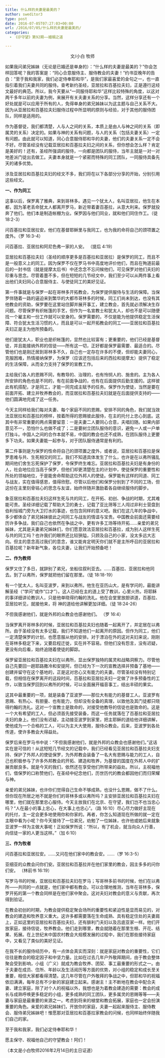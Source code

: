 ```yaml
---
title: 什么样的夫妻是最美的？
author: sweditor3
type: post
date: 2016-07-05T07:27:03+00:00
url: /2016/07/05/什么样的夫妻是最美的/
categories:
  - 《＠守望》第92期——婚姻之道

---
```

<p style="text-align: center;">
  文/小白 牧师<!--more-->
</p>

如果我问弟兄姊妹（无论是已婚还是单身的）：“什么样的夫妻是最美的？”你会怎样回答呢？我的答案是：“同心合意服侍主、服侍教会的夫妻！”约书亚晚年的告白：“至于我和我家，我们必定侍奉耶和华”，是我们家最喜爱的金句之一，也一直指引着我们夫妻共同的服侍。查考新约圣经，亚居拉和百基拉夫妇，正是遵行这经文最好的典范。所以，我今天要从“一同服侍耶和华”这样比较特殊的角度，以这对两千多年以前的夫妻为例，来展开有关夫妻关系的分享。当然，这样分享还有一个好处就是可以应用于所有的人，免得单身的弟兄姊妹以为这主题与自己关系不大。因为从亚居拉和百基拉夫妇服侍过程中所显明的原则与经验，对于其他的服侍团队，同样是适用的。

作为基督徒，我们都清楚，人与人之间的关系，本质上是由人与神之间的关系（即属灵的关系）决定的。如果与神的关系有问题，与人的关系（包括夫妻关系）一定有问题。由此就可以知道，同心合意服侍耶和华的夫妻，他们的夫妻关系一定不会不好。尽管圣经没有记载亚居拉和百基拉夫妇之间的关系，但你想会怎么样？肯定是美好的！还有，圣经所强调的服侍，一向都是团队的服侍，当年主就是一对一对地差派门徒出去做工。夫妻本身就是一个紧密而特殊的同工团队，一同服侍具备先天的诸多优势。

涉及亚居拉和百基拉夫妇的经文不多，我们将在以下各部分分享的开始，分别引用这些经文。

**一、作为同工**

这事以后，保罗离了雅典，来到哥林多。遇见一个犹太人，名叫亚居拉，他生在本都，因为革老丢命犹太人都离开罗马，新近带着妻百基拉，从意大利来。保罗就投奔了他们。他们本是制造帐棚为业。保罗因与他们同业，就和他们同住作工。（徒 18:2-3）
  
问百基拉和亚居拉安。他们在基督耶稣里与我同工，也为我的命将自己的颈项置之度外。（罗 16:3-4）

问百基拉、亚居拉和阿尼色弗一家的人安。 （提后 4:19）

亚居拉和百基拉夫妇（圣经的顺序更多是百基拉和亚居拉）是保罗的同工，而且不是一般意义上的同工。因为保罗不仅在罗马书中高度地评价他们，而且在殉道前最后的一封书信（就是提摩太后书）中还念念不忘问候他们，可见保罗对他们夫妇的珍重与思念。尽管着墨不多，但在短短的几节经文中，我们至少可以从两件事上看出他们夫妇同心合意服侍主、与使徒同工的美好见证。

第一件事就是与保罗一起在哥林多开拓教会，为保罗提供服侍与生活的保障。当保罗伴随着一路的逼迫来到繁华的大都市哥林多的时候，同工们尚未到达，也没有其他教会的资助，保罗要在这里站住脚并展开事工，建立教会，首先就必须解决生存问题。尽管保罗有织帐篷的手艺，但作为一名宣教士和犹太人，却也不是可以随便找一个雇主和一份工作就可以安身的。保罗需要的，不仅是能为他提供稳定生活保障、符合犹太生活习惯的人，而且是可以一起开拓教会的同工——亚居拉和百基拉夫妇正是主为他所预备的。

他们是犹太人，职业也是织帐篷的，显然也比较富有；更重要的，他们已经是基督徒，并且能接纳外邦的信徒——所有这一切，正好都是保罗最需要、最适合的。尽管他们也是刚迁居到哥林多不久，自己也一定存在许多的不便，但却能夫妻同心，克服困难，热情接纳保罗，为保罗（应该还包括后来的西拉和提摩太）提供了稳定的生活保障，从而全力支持了保罗的宣教工作。

主给我们各人的恩赐不同，有教导的、治理的，也有怜悯人的、施舍的。主为各人所安排的角色也是不同的，有在前面争战的，也有在后面提供后勤支援的。这样彼此有机搭配，才是同工，才能一同完成主赋予的任务。保罗作为使徒，当然是要在前面开拓、建立并牧养教会的，而亚居拉和百基拉夫妇就是在后面提供支持的——他们圆满地完成了这一任务。

今天主同样给我们每对夫妻、每个家庭不同的恩赐，安排不同的角色，我们就当效法亚居拉和百基拉的榜样，按着所得的恩赐彼此服侍，在主的托付上忠心到底。这其中有非常重要的两点需要留意：一是夫妻二人要同心合意，夫唱妇随。如果内部意见不一，恐怕什么也做不成了；二是要树立团队服侍的意识，避免一人或一户单打独斗。中国人之间的合作本就不易，中国的教会也还不成熟，在团队服侍上更要多下功夫。如果夫妻能一起参与，对于团队服侍通常是有利的。

第二件事则是为保罗的性命将自己的颈项置之度外，或者说，亚居拉和百基拉是保罗患难与共、生死相交的同工。我们不知道具体发生了什么，也许是在以弗所骚乱期间他们舍生忘死保护了保罗，令保罗终生难忘。亚居拉和百基拉夫妇是有身份的人，社会地位应当高于保罗，但他们却更清楚在主的计划中，使徒保罗的重要性和所处的领袖地位，于是能舍命帮助这位外邦人的使徒。保罗能有这样的同道、同工与战友，实在值得感恩，值得欣慰。尽管以后他们和保罗分别到了不同的工场，但这份在主里刻骨铭心的思念与友谊，始终伴随并激励着各自继续服侍的脚步。

象亚居拉和百基拉夫妇这样生死与共的同工，在开拓、初创、争战的时期，尤其难能可贵。圣经详细记载了帮助大卫的勇士，记载了亚比筛等三人闯过非利士营盘到伯利恒城门旁为大卫打水的事迹，也包含同样的意义吧。我们在这几年的争战中，多少都体会了弟兄姊妹彼此之间同工与战友的情谊与宝贵。中国教会前面还需要经历许多争战，我们自己也依然在争战之中，更有许多工场等待开拓……亲爱的弟兄姊妹，尤其是夫妻弟兄姊妹们，你们愿意效法亚居拉和百基拉，成为别人这样生死与共的同工吗？也许我们的眼界还比较狭隘，只顾及自己的小家，没太多远大志向。但主的意念高过我们的意念，谁又能肯定明天你们就不是主所呼召的亚居拉和百基拉呢？新年新气象，各位夫妻，让我们开始预备吧！

**二、作为教师**

保罗又住了多日，就辞别了弟兄，坐船往叙利亚去。……百基拉、亚居拉和他同去。到了以弗所，保罗就把他们留在那里。（徒 18:18-19）

有一个犹太人，名叫亚波罗，来到以弗所。他生在亚历山大，是有学问的，最能讲解圣经（“学问”或作“口才”）。这人已经在主的道上受了教训，心里火热，将耶稣的事详细讲论教训人，只是他单晓得约翰的洗礼。他在会堂里放胆讲道，百基拉、亚居拉听见，就接他来，将 神的道给他讲解更加详细。（徒 18:24-26）

不但我感谢他们，就是外邦的众教会也感谢他们。 （罗 16:4）

当保罗离开哥林多的时候，亚居拉和百基拉夫妇也随着一起离开了，并定居在以弗所。由于圣经没有太多记载，我们不知道他们一起离开的原因。但作为同工，他们一定清楚保罗的计划，也愿意服从他的安排。对于漂泊在外的这对夫妇来说，刚刚在哥林多稳定下来，又要启程迁徙，实在并不容易。但他们没有怨言，没有迟疑，更没有向后看，始终追随着使徒的脚踪。

保罗留亚居拉和百基拉夫妇在以弗所，显出保罗独特的属灵和战略洞察力。尽管他自己先要回一趟耶路撒冷和安提阿，但已经为下一次的宣教选择并预备了基地——创建并留守在这个基地的，正是这对忠心又有能力的夫妻。尽管圣经没有特别记载，但相信在保罗离开的这段时间，百基拉和亚居拉夫妇一定做了许多预备性的工作，以致当保罗回到以弗所的时候，可以全面展开福音事工，结出丰硕的果实。

这其中最重要的一项，就是装备了亚波罗——那位大有能力的基督工人。亚波罗有恩赐、有热心、有胆量、也有能力，但却没有全备的真理，以致他及其门徒都只晓得约翰的洗礼。这对一个宣教士是致命的，对接受他教导的信徒也是致命的。这是一个大有希望的工人，但必须首先接受装备，而这一任务就落在了百基拉和亚居拉夫妇的身上。他们没有迟疑，主动接亚波罗到家里，把主耶稣的道给他详细讲解，使他成为一个合格的工人，可以为主大大使用，服侍众教会。后来，亚波罗到各处传道，使许多教会大得益处。

保罗后来在罗马书中说：“不但我感谢他们，就是外邦的众教会也感谢他们。”这话实在是可信的！从这短短几节经文的记载中，我们已经看见亚居拉和百基拉夫妇支持、保护了外邦人的使徒保罗，为外邦教会装备了一名大有恩赐与能力的工人，自己也积极参与了许多外邦教会的开拓、建造和牧养，为基督的国度在外邦人中的扩展贡献良多。就是今天的我们，依然还在享受他们所带来的益处。所以，主祝福他们，借保罗的口称赞他们，在圣经中纪念他们，历世历代的教会都因他们而归荣耀与神。

亲爱的弟兄姊妹，也许你们觉得自己生命不够成熟，也没什么恩赐，做不了什么。但你现在所居之地不就是你们的哥林多或以弗所吗？主安排亚居拉和百基拉夫妇在哪里，他们就在那里忠心服侍。今天主放我们在北京、在守望，我们岂不也当忠心吗？“人在最小的事上忠心，在大事上也忠心”。（路 16:10）尽心尽力做好主现在的托付，主一定会更多地使用你和你家的。再者，你怎么知道现在所做的就一定在主眼中看为小呢？你今天接待了一位弟兄，劝勉了一位姊妹，也许他或她后来就象亚波罗一样为主做大事呢！正如保罗所说：“所以，有了机会，就当向众人行善，向信徒一家的人更当这样。”（加 6:10）

**三、作为牧者**

问百基拉和亚居拉安。……又问在他们家中的教会安。……（罗 16:3-5）

亚细亚的众教会问你们安。亚居拉和百基拉并在他们家里的教会，因主多多的问你们安。 （林前书 16:19）

写罗马书的时候，亚居拉和百基拉夫妇在罗马；写哥林多前书的时候，他们在以弗所——共同的一点就是，他们家中都有教会。可以合理地推测，当年在哥林多，保罗开拓的第一个教会同样是在他们家中聚会。这对夫妇对教会的意义与贡献，再次得到验证。

在教会初创的时期，为教会提供稳定聚会场所的重要性和紧迫性是显而易见的，对教会的建造和牧养意义重大。这许多都需要落在生命成熟、具有稳定住处的夫妻肩上，正如这里的亚居拉和百基拉夫妇，还有腓利门夫妇以及吕底亚家一样。他们开放家庭，接待信徒，牧养教会。他们走到哪里，教会就随着在那里生根、开花、结果、拓展。在上世纪末中国农村教会大规模发展的过程中，我们在那些接待家庭中，又看见了类似的美好见证。

在我不长的服侍经历中，有一点体会真实而深刻：就是家庭对教会的重要性，它们往往是教会的稳定因子和中坚力量。比如在过去几年户外敬拜期间，由于教会整体聚会受到影响，小组（广义）就成为教会牧养、团契、事工最重要的形式之一。由于夫妻在成员、住所、年龄以及生活阅历等方面的优势，对小组的稳定和成长至关重要，相信大家都看得清楚。这几年尽管在户外敬拜的争战之中，但耶和华的祝福依旧满满，每年总有不少新的家庭建立起来。感谢主！主不断地在教会中配合夫妻、建立家庭，除了对个人的祝福以外，我想也是为着教会建造的需要：教会的成长与成熟呼唤更多稳定的小组，更多成熟的同工团队，更多属灵的恩赐等等——夫妻与家庭是最重要的来源之一。考虑到将来的植堂和教会拓展，家庭也一定会扮演重要的角色。亲爱的弟兄姊妹们，开放你的家庭，夫妻一起起来服侍主、服侍教会、服侍弟兄姊妹吧！惟愿那对亚居拉和百基拉家教会的问候，也同样始终伴随我们自己的家。

至于我和我家，我们必定侍奉耶和华！

愿主保守、祝福他自己的守望教会！阿们！

（本文是小白牧师2016年2月14日的主日证道）